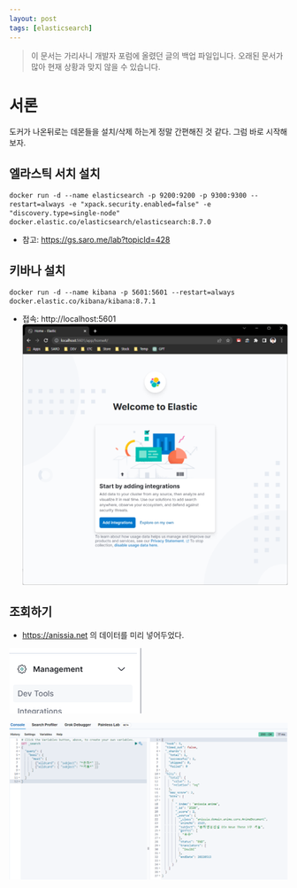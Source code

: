 ```yaml
---
layout: post
tags: [elasticsearch]
---
```


> 이 문서는 가리사니 개발자 포럼에 올렸던 글의 백업 파일입니다.
오래된 문서가 많아 현재 상황과 맞지 않을 수 있습니다.

# 서론
도커가 나온뒤로는 데몬들을 설치/삭제 하는게 정말 간편해진 것 같다.
그럼 바로 시작해보자.


## 엘라스틱 서치 설치
```
docker run -d --name elasticsearch -p 9200:9200 -p 9300:9300 --restart=always -e "xpack.security.enabled=false" -e "discovery.type=single-node"  docker.elastic.co/elasticsearch/elasticsearch:8.7.0
```
- 참고: https://gs.saro.me/lab?topicId=428

## 키바나 설치
```
docker run -d --name kibana -p 5601:5601 --restart=always docker.elastic.co/kibana/kibana:8.7.1
```
- 접속: http://localhost:5601
![설명](/file/forum/466e85f1-60c8-424e-a8e8-2724496c6813.png)

## 조회하기
- https://anissia.net 의 데이터를 미리 넣어두었다.

![설명](/file/forum/f55c38d4-07ef-49e0-9532-9f294e1b1020.png)

![설명](/file/forum/a808455a-d79e-4754-afd9-5341166b03ab.png)

